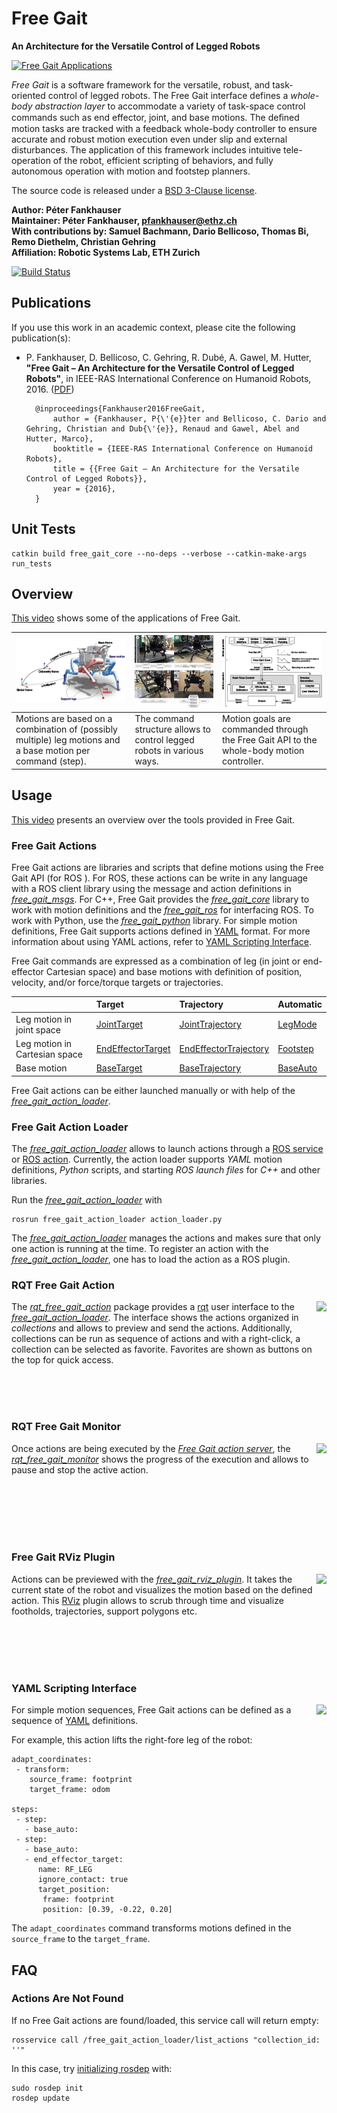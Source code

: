 # Free Gait

**An Architecture for the Versatile Control of Legged Robots**

[![Free Gait Applications](http://i.imgur.com/fsxbJNn.gif)](https://www.youtube.com/watch?v=EI1zBTYpXW0)

*Free Gait* is a software framework for the versatile, robust, and task-oriented control of legged robots. The Free Gait interface defines a *whole-body abstraction layer* to accommodate a variety of task-space control commands such as end effector, joint, and base motions. The deﬁned motion tasks are tracked with a feedback whole-body controller to ensure accurate and robust motion execution even under slip and external disturbances. The application of this framework includes intuitive tele-operation of the robot, efficient scripting of behaviors, and fully autonomous operation with motion and footstep planners.

The source code is released under a [BSD 3-Clause license](LICENSE).

**Author: Péter Fankhauser<br />
Maintainer: Péter Fankhauser, pfankhauser@ethz.ch<br />
With contributions by: Samuel Bachmann, Dario Bellicoso, Thomas Bi, Remo Diethelm, Christian Gehring<br />
Affiliation: Robotic Systems Lab, ETH Zurich**

[![Build Status](http://rsl-ci.ethz.ch/buildStatus/icon?job=free_gait)](http://rsl-ci.ethz.ch/job/free_gait/)

## Publications

If you use this work in an academic context, please cite the following publication(s):

* P. Fankhauser, D. Bellicoso, C. Gehring, R. Dubé, A. Gawel, M. Hutter,
**"Free Gait – An Architecture for the Versatile Control of Legged Robots"**,
in IEEE-RAS International Conference on Humanoid Robots, 2016. ([PDF](https://www.researchgate.net/publication/312111333))

        @inproceedings{Fankhauser2016FreeGait,
            author = {Fankhauser, P{\'{e}}ter and Bellicoso, C. Dario and Gehring, Christian and Dub{\'{e}}, Renaud and Gawel, Abel and Hutter, Marco},
            booktitle = {IEEE-RAS International Conference on Humanoid Robots},
            title = {{Free Gait – An Architecture for the Versatile Control of Legged Robots}},
            year = {2016},
        }

## Unit Tests

	catkin build free_gait_core --no-deps --verbose --catkin-make-args run_tests

## Overview

[This video](https://www.youtube.com/watch?v=EI1zBTYpXW0) shows some of the applications of Free Gait.

| [![Free Gait Notions and Coordinate Systems](free_gait_core/doc/notions_and_coordinate_systems_preview.png)](free_gait_core/doc/notions_and_coordinate_systems.pdf) | [![Free Gait Motion Examples](free_gait_core/doc/motion_examples_preview.jpg)](free_gait_core/doc/motion_examples.jpg) | [![Free Gait Control Scheme](free_gait_core/doc/control_scheme_preview.png)](free_gait_core/doc/control_scheme.pdf) |
| :-- | :-- | :-- |
| Motions are based on a combination of (possibly multiple) leg motions and a base motion per command (step). | The command structure allows to control legged robots in various ways. | Motion  goals  are  commanded  through  the  Free  Gait  API  to  the whole-body  motion  controller. |

## Usage

[This video](https://www.youtube.com/watch?v=PNJZvCCOmD8) presents an overview over the tools provided in Free Gait.

### Free Gait Actions

Free Gait actions are libraries and scripts that define motions using the Free Gait API (for ROS ). For ROS, these actions can be write in any language with a ROS client library using the message and action definitions in *[free_gait_msgs]*. For C++, Free Gait provides the *[free_gait_core]* library to work with motion definitions and the *[free_gait_ros]* for interfacing ROS. To work with Python, use the *[free_gait_python]* library. For simple motion definitions, Free Gait supports actions defined in [YAML] format. For more information about using YAML actions, refer to [YAML Scripting Interface](#yaml-scripting-interface).

Free Gait commands are expressed as a combination of leg (in joint or end-effector Cartesian space) and base motions with definition of position, velocity, and/or force/torque targets or trajectories.

|  | Target | Trajectory | Automatic |
|:--|:--|:--|:--|
| Leg motion in joint space | [JointTarget](free_gait_msgs/msg/JointTarget.msg) | [JointTrajectory](free_gait_msgs/msg/JointTrajectory.msg) | [LegMode](free_gait_msgs/msg/LegMode.msg) |
| Leg motion in Cartesian space | [EndEffectorTarget](free_gait_msgs/msg/EndEffectorTarget.msg) | [EndEffectorTrajectory](free_gait_msgs/msg/EndEffectorTrajectory.msg) | [Footstep](free_gait_msgs/msg/Footstep.msg) |
| Base motion | [BaseTarget](free_gait_msgs/msg/BaseTarget.msg) | [BaseTrajectory](free_gait_msgs/msg/BaseTrajectory.msg) | [BaseAuto](free_gait_msgs/msg/BaseAuto.msg) |

Free Gait actions can be either launched manually or with help of the *[free_gait_action_loader]*.

### Free Gait Action Loader

The *[free_gait_action_loader]* allows to launch actions through a [ROS service](free_gait_msgs/srv/SendAction.srv) or [ROS action](free_gait_msgs/action/ExecuteAction.action). Currently, the action loader supports *YAML* motion definitions, *Python* scripts, and starting *ROS launch files* for *C++* and other libraries.

Run the *[free_gait_action_loader]* with
	
	rosrun free_gait_action_loader action_loader.py

The *[free_gait_action_loader]* manages the actions and makes sure that only one action is running at the time. To register an action with the *[free_gait_action_loader]*, one has to load the action as a ROS plugin.

### RQT Free Gait Action

<a href="https://www.youtube.com/watch?v=PNJZvCCOmD8"><img align="right" src="http://i.imgur.com/sy91C8f.gif"></a>

The *[rqt_free_gait_action]* package provides a [rqt](http://wiki.ros.org/rqt) user interface to the  *[free_gait_action_loader]*. The interface shows the actions organized in *collections* and allows to preview and send the actions. Additionally, collections can be run as sequence of actions and with a right-click, a collection can be selected as favorite. Favorites are shown as buttons on the top for quick access.

<br/>
<br/>
<br/>

### RQT Free Gait Monitor

<a href="https://www.youtube.com/watch?v=PNJZvCCOmD8"><img align="right" src="http://i.imgur.com/vIW2fjj.gif"></a>

Once actions are being executed by the *[Free Gait action server](free_gait_ros/include/free_gait_ros/FreeGaitActionServer.hpp)*, the *[rqt_free_gait_monitor]* shows the progress of the execution and allows to pause and stop the active action.

<br/>
<br/>
<br/>
<br/>
<br/>

### Free Gait RViz Plugin

<a href="https://www.youtube.com/watch?v=PNJZvCCOmD8"><img align="right" src="http://i.imgur.com/GUqRKD4.gif"></a>

Actions can be previewed with the *[free_gait_rviz_plugin]*. It takes the current state of the robot and visualizes the motion based on the defined action. This [RViz] plugin allows to scrub through time and visualize footholds, trajectories, support polygons etc.

<br/>
<br/>
<br/>
<br/>

### YAML Scripting Interface

<a href="https://www.youtube.com/watch?v=PNJZvCCOmD8"><img align="right" src="http://i.imgur.com/N9L6ogg.gif"></a>

For simple motion sequences, Free Gait actions can be defined as  a sequence of [YAML] definitions.

For example, this action lifts the right-fore leg of the robot:

    adapt_coordinates:
     - transform:
        source_frame: footprint
        target_frame: odom

    steps:
     - step:
       - base_auto:
     - step:
       - base_auto:
       - end_effector_target:
          name: RF_LEG
          ignore_contact: true
          target_position:
           frame: footprint
           position: [0.39, -0.22, 0.20]

The `adapt_coordinates` command transforms motions defined in the `source_frame` to the `target_frame`.

## FAQ

### Actions Are Not Found

If no Free Gait actions are found/loaded, this service call will return empty:

	rosservice call /free_gait_action_loader/list_actions "collection_id: ''"

In this case, try [initializing rosdep](http://wiki.ros.org/rosdep#Initializing_rosdep) with:

	sudo rosdep init
	rosdep update


[ROS]: http://www.ros.org
[RViz]: http://wiki.ros.org/rviz
[YAML]: http://yaml.org
[free_gait_core]: free_gait_core
[free_gait_ros]: free_gait_ros
[free_gait_python]: free_gait_python
[free_gait_msgs]: free_gait_msgs
[free_gait_action_loader]: free_gait_action_loader
[rqt_free_gait_action]: rqt_free_gait_action
[rqt_free_gait_monitor]: rqt_free_gait_monitor
[free_gait_rviz_plugin]: free_gait_rviz_plugin
